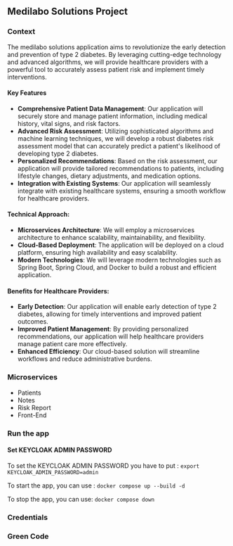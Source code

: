 Medilabo Solutions Project
---
### Context

The medilabo solutions application aims to revolutionize the early detection and prevention of type 2 diabetes. 
By leveraging cutting-edge technology and advanced algorithms, we will provide healthcare providers with a powerful tool to accurately assess patient risk and implement timely interventions.

#### Key Features 

- **Comprehensive Patient Data Management**: Our application will securely store and manage patient information, including medical history, vital signs, and risk factors.
- **Advanced Risk Assessment**: Utilizing sophisticated algorithms and machine learning techniques, we will develop a robust diabetes risk assessment model that can accurately predict a patient's likelihood of developing type 2 diabetes.
- **Personalized Recommendations**: Based on the risk assessment, our application will provide tailored recommendations to patients, including lifestyle changes, dietary adjustments, and medication options.
- **Integration with Existing Systems**: Our application will seamlessly integrate with existing healthcare systems, ensuring a smooth workflow for healthcare providers.

#### Technical Approach:

- **Microservices Architecture**: We will employ a microservices architecture to enhance scalability, maintainability, and flexibility.
- **Cloud-Based Deployment**: The application will be deployed on a cloud platform, ensuring high availability and easy scalability.
- **Modern Technologies**: We will leverage modern technologies such as Spring Boot, Spring Cloud, and Docker to build a robust and efficient application.

#### Benefits for Healthcare Providers:

- **Early Detection**: Our application will enable early detection of type 2 diabetes, allowing for timely interventions and improved patient outcomes.
- **Improved Patient Management**: By providing personalized recommendations, our application will help healthcare providers manage patient care more effectively.
- **Enhanced Efficiency**: Our cloud-based solution will streamline workflows and reduce administrative burdens.

### Microservices

- Patients
- Notes
- Risk Report
- Front-End

### Run the app

#### Set KEYCLOAK ADMIN PASSWORD

To set the KEYCLOAK ADMIN PASSWORD you have to put : `export KEYCLOAK_ADMIN_PASSWORD=admin`

To start the app, you can use : `docker compose up --build -d`

To stop the app, you can use: `docker compose down`

### Credentials

### Green Code
